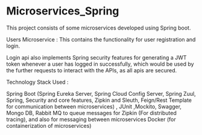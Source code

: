 # Microservices_Spring

This project consists of some microservices developed using Spring boot.

Users Microservice : 
This contains the functionality for user registration and login.

Login api also implements Spring security features for generating a JWT token whenever a user has logged in successfully,
which would be used by the further requests to interact with the APIs, as all apis are secured.

Technology Stack Used :

Spring Boot 
(Spring Eureka Server, Spring Cloud Config Server, Spring Zuul, Spring, Security and core features, Zipkin and Sleuth, Feign/Rest Template for communication between microservices) ,
JUnit ,Mockito, 
Swagger, 
Mongo DB,
Rabbit MQ to queue messages for Zipkin (For distributed tracing), and also for messaging between microservices
Docker (for containerization of microservices)


